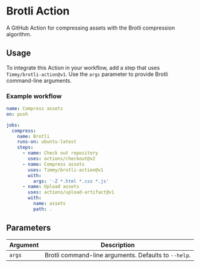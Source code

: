 # Brotli Action
A GitHub Action for compressing assets with the Brotli compression algorithm.

## Usage
To integrate this Action in your workflow, add a step that uses `Timmy/brotli-action@v1`. Use the `args` parameter to provide Brotli command-line arguments.

### Example workflow
```yaml
name: Compress assets
on: push

jobs:
  compress:
    name: Brotli
    runs-on: ubuntu-latest
    steps:
      - name: Check out repository
        uses: actions/checkout@v2
      - name: Compress assets
        uses: Timmy/brotli-action@v1
        with:
          args: '-Z *.html *.css *.js'
      - name: Upload assets
        uses: actions/upload-artifact@v1
        with:
          name: assets
          path: .
```

## Parameters
Argument | Description
--- | ---
`args` | Brotli command-line arguments. Defaults to `--help`.
